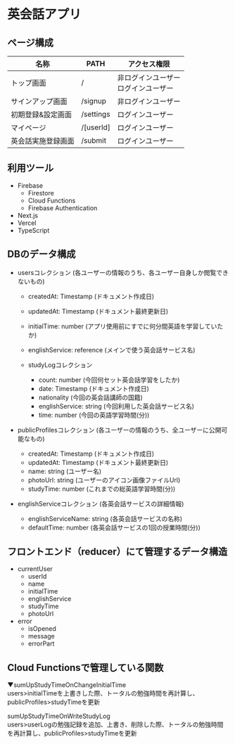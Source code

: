 # 英会話アプリ

## ページ構成
| 名称             | PATH    | アクセス権限                       | 
| ---------------- | ------- | ---------------------------------- | 
| トップ画面| /　| 非ログインユーザー<br>ログインユーザー | 
| サインアップ画面 | /signup | 非ログインユーザー| 
|初期登録&設定画面|/settings|ログインユーザー| 
|マイページ|/[userId]|ログインユーザー| 
|英会話実施登録画面|/submit|ログインユーザー| 

## 利用ツール
- Firebase
  - Firestore
  - Cloud Functions
  - Firebase Authentication
- Next.js
- Vercel
- TypeScript

## DBのデータ構成
- usersコレクション (各ユーザーの情報のうち、各ユーザー自身しか閲覧できないもの)
  - createdAt: Timestamp (ドキュメント作成日)
  - updatedAt: Timestamp (ドキュメント最終更新日)
  - initialTime: number (アプリ使用前にすでに何分間英語を学習していたか)
  - englishService: reference (メインで使う英会話サービス名)
  
  - studyLogコレクション
    - count: number (今回何セット英会話学習をしたか)
    - date: Timestamp (ドキュメント作成日)
    - nationality (今回の英会話講師の国籍)
    - englishService: string (今回利用した英会話サービス名)
    - time: number (今回の英語学習時間(分))

- publicProfilesコレクション (各ユーザーの情報のうち、全ユーザーに公開可能なもの)
  - createdAt: Timestamp (ドキュメント作成日)
  - updatedAt: Timestamp (ドキュメント最終更新日)
  - name: string (ユーザー名)
  - photoUrl: string (ユーザーのアイコン画像ファイルUrl)
  - studyTime: number (これまでの総英語学習時間(分))

- englishServiceコレクション (各英会話サービスの詳細情報)
  - englishServiceName: string (各英会話サービスの名称)
  - defaultTime: number (各英会話サービスの1回の授業時間(分))

## フロントエンド（reducer）にて管理するデータ構造
- currentUser
  - userId
  - name
  - initialTime
  - englishService
  - studyTime
  - photoUrl
- error
  - isOpened
  - message
  - errorPart

## Cloud Functionsで管理している関数
▼sumUpStudyTimeOnChangeInitialTime  
users>initialTimeを上書きした際、トータルの勉強時間を再計算し、publicProfiles>studyTimeを更新

sumUpStudyTimeOnWriteStudyLog  
users>userLogの勉強記録を追加、上書き、削除した際、トータルの勉強時間を再計算し、publicProfiles>studyTimeを更新